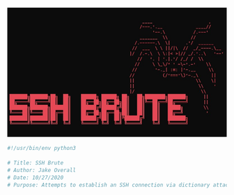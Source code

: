![ssh-brute](./ssh-brute.jpg)

```py
#!/usr/bin/env python3

# Title: SSH Brute
# Author: Jake Overall
# Date: 10/27/2020
# Purpose: Attempts to establish an SSH connection via dictionary attack
```